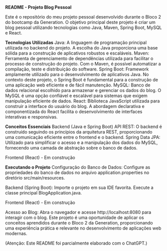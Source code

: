 **README - Projeto Blog Pessoal**

Este é o repositório do meu projeto pessoal desenvolvido durante o Bloco 2 do bootcamp da Generation. O objetivo principal deste projeto é criar um blog pessoal utilizando tecnologias como Java, Maven, Spring Boot, MySQL e React.

**Tecnologias Utilizadas**
Java: A linguagem de programação principal utilizada no backend do projeto. A escolha do Java proporciona uma base sólida para a construção de aplicativos robustos e escaláveis.
Maven: Ferramenta de gerenciamento de dependências utilizada para facilitar o processo de construção do projeto. Com o Maven, é possível automatizar a compilação, teste e distribuição do software.
Spring Boot: Framework amplamente utilizado para o desenvolvimento de aplicativos Java. No contexto deste projeto, o Spring Boot é fundamental para a construção de uma aplicação web eficiente e de fácil manutenção.
MySQL: Banco de dados relacional escolhido para armazenar e gerenciar os dados do blog. O MySQL é uma opção confiável e escalável para sistemas que exigem manipulação eficiente de dados.
React: Biblioteca JavaScript utilizada para construir a interface do usuário do blog. A abordagem declarativa e componentizada do React facilita o desenvolvimento de interfaces interativas e responsivas.

**Conceitos Essenciais**
Backend (Java e Spring Boot)
API REST: O backend é construído seguindo os princípios da arquitetura REST, proporcionando uma comunicação eficiente entre o frontend e o backend.
Spring Data JPA: Utilizado para simplificar o acesso e a manipulação dos dados do MySQL, fornecendo uma camada de abstração sobre o banco de dados.

Frontend (React) - Em construção

**Executando o Projeto**
Configuração do Banco de Dados: 
Configure as propriedades do banco de dados no arquivo application.properties no diretório src/main/resources.

Backend (Spring Boot):
Importe o projeto em sua IDE favorita.
Execute a classe principal BlogApplication.java.

Frontend (React) - Em construção

Acesso ao Blog:
Abra o navegador e acesse http://localhost:8080 para interagir com o blog.
Este projeto é uma oportunidade de aplicar os conceitos aprendidos durante o Bloco 2 da Generation, proporcionando uma experiência prática e relevante no desenvolvimento de aplicações web modernas.

(Atenção: Este README foi parcialmente elaborado com o ChatGPT.)
